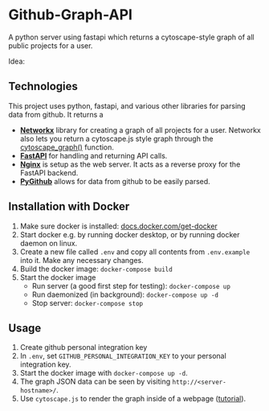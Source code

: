 # Github-Graph-API
A python server using fastapi which returns a cytoscape-style graph of all public projects for a user.

Idea: 

## Technologies
This project uses python, fastapi, and various other libraries for parsing data from github. It returns a 
- **[Networkx](https://networkx.org/documentation/stable/index.html)** library for creating a graph of all projects for a user. Networkx also lets you return a cytoscape.js style graph through the [cytoscape_graph()](https://networkx.org/documentation/stable/reference/readwrite/generated/networkx.readwrite.json_graph.cytoscape_graph.html) function.
- **[FastAPI](https://fastapi.tiangolo.com/)** for handling and returning API calls.
- **[Nginx](https://www.nginx.com/)** is setup as the web server. It acts as a reverse proxy for the FastAPI backend.
- **[PyGithub]()** allows for data from github to be easily parsed.

## Installation with Docker
1. Make sure docker is installed: [docs.docker.com/get-docker](https://docs.docker.com/get-docker/)
2. Start docker e.g. by running docker desktop, or by running docker daemon on linux.
3. Create a new file called `.env` and copy all contents from `.env.example` into it. Make any necessary changes.
3. Build the docker image: `docker-compose build`
4. Start the docker image
    - Run server (a good first step for testing): `docker-compose up`
    - Run daemonized (in background): `docker-compose up -d`
    - Stop server: `docker-compose stop`

## Usage
1. Create github personal integration key
2. In `.env`, set `GITHUB_PERSONAL_INTEGRATION_KEY` to your personal integration key.
3. Start the docker image with `docker-compose up -d`.
4. The graph JSON data can be seen by visiting `http://<server-hostname>/`.
5. Use `cytoscape.js` to render the graph inside of a webpage ([tutorial](http://cytoscapeweb.cytoscape.org/tutorial/)).
